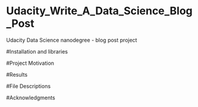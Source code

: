 # Udacity_Write_A_Data_Science_Blog_Post
Udacity Data Science nanodegree - blog post project

#Installation and libraries

#Project Motivation

#Results

#File Descriptions

#Acknowledgments

